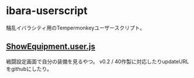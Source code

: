 # ibara-userscript
騒乱イバラシティ用のTempermonkeyユーザースクリプト。

## [ShowEquipment.user.js](https://yayau774.github.io/ibara-userscript/ShowEquipment.user.js)
戦闘設定画面で自分の装備を見るやつ。
v0.2 / 40作製に対応したりupdateURLをgithubにしたり。
